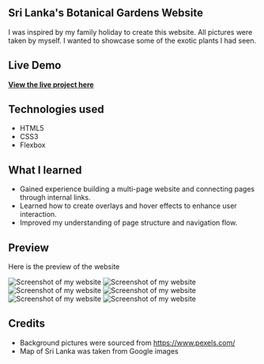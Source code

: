## Sri Lanka's Botanical Gardens Website

I was inspired by my family holiday to create this website. All pictures were taken by myself. I wanted to showcase some of the exotic plants I had seen. 

## Live Demo

[**View the live project here**](https://aimei60.github.io/my-first-website/) 

## Technologies used

- HTML5
- CSS3
- Flexbox

## What I learned

- Gained experience building a multi-page website and connecting pages through internal links.
- Learned how to create overlays and hover effects to enhance user interaction.
- Improved my understanding of page structure and navigation flow.

## Preview
Here is the preview of the website

![Screenshot of my website](screenshots/s1.png)
![Screenshot of my website](screenshots/s2.png)
![Screenshot of my website](screenshots/s3.png)
![Screenshot of my website](screenshots/s4.png)
![Screenshot of my website](screenshots/s5.png)
![Screenshot of my website](screenshots/s6.png)

## Credits

- Background pictures were sourced from https://www.pexels.com/
- Map of Sri Lanka was taken from Google images

